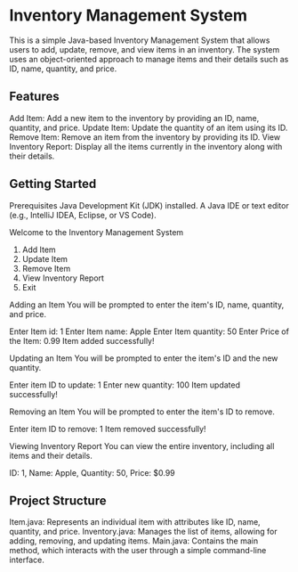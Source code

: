 # Inventory Management System

This is a simple Java-based Inventory Management System that allows users to add, update, remove, and view items in an inventory. The system uses an object-oriented approach to manage items and their details such as ID, name, quantity, and price.

## Features

Add Item: Add a new item to the inventory by providing an ID, name, quantity, and price.
Update Item: Update the quantity of an item using its ID.
Remove Item: Remove an item from the inventory by providing its ID.
View Inventory Report: Display all the items currently in the inventory along with their details.

## Getting Started

Prerequisites
Java Development Kit (JDK) installed.
A Java IDE or text editor (e.g., IntelliJ IDEA, Eclipse, or VS Code).

Welcome to the Inventory Management System
1. Add Item
2. Update Item
3. Remove Item
4. View Inventory Report
5. Exit
   
Adding an Item
You will be prompted to enter the item's ID, name, quantity, and price.

Enter Item id: 1
Enter Item name: Apple
Enter Item quantity: 50
Enter Price of the Item: 0.99
Item added successfully!

Updating an Item
You will be prompted to enter the item's ID and the new quantity.

Enter item ID to update: 1
Enter new quantity: 100
Item updated successfully!

Removing an Item
You will be prompted to enter the item's ID to remove.

Enter item ID to remove: 1
Item removed successfully!

Viewing Inventory Report
You can view the entire inventory, including all items and their details.

ID: 1, Name: Apple, Quantity: 50, Price: $0.99

## Project Structure

Item.java: Represents an individual item with attributes like ID, name, quantity, and price.
Inventory.java: Manages the list of items, allowing for adding, removing, and updating items.
Main.java: Contains the main method, which interacts with the user through a simple command-line interface.
